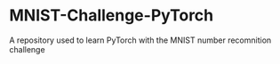 # MNIST-Challenge-PyTorch
A repository used to learn PyTorch with the MNIST number recomnition challenge 
